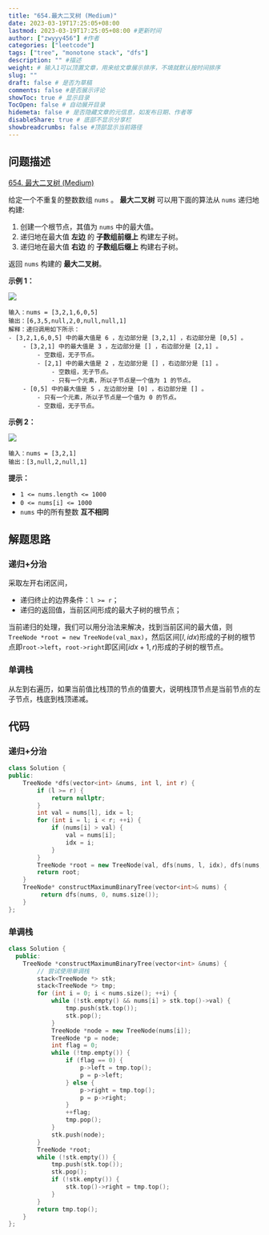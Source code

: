 ```yaml
---
title: "654.最大二叉树 (Medium)"
date: 2023-03-19T17:25:05+08:00
lastmod: 2023-03-19T17:25:05+08:00 #更新时间
author: ["zwyyy456"] #作者
categories: ["leetcode"]
tags: ["tree", "monotone stack", "dfs"]
description: "" #描述
weight: # 输入1可以顶置文章，用来给文章展示排序，不填就默认按时间排序
slug: ""
draft: false # 是否为草稿
comments: false #是否展示评论
showToc: true # 显示目录
TocOpen: false # 自动展开目录
hidemeta: false # 是否隐藏文章的元信息，如发布日期、作者等
disableShare: true # 底部不显示分享栏
showbreadcrumbs: false #顶部显示当前路径
---
```

## 问题描述
[654. 最大二叉树 (Medium)](https://leetcode.cn/problems/maximum-binary-tree/)

给定一个不重复的整数数组 `nums` 。 **最大二叉树** 可以用下面的算法从 `nums` 递归地构建:

1. 创建一个根节点，其值为 `nums` 中的最大值。
2. 递归地在最大值 **左边** 的 **子数组前缀上** 构建左子树。
3. 递归地在最大值 **右边** 的 **子数组后缀上** 构建右子树。

返回 `nums` 构建的  **最大二叉树**。

**示例 1：**

![](https://pic-upyun.zwyyy456.tech/smms/2023-12-26-065445.jpg)

```
输入：nums = [3,2,1,6,0,5]
输出：[6,3,5,null,2,0,null,null,1]
解释：递归调用如下所示：
- [3,2,1,6,0,5] 中的最大值是 6 ，左边部分是 [3,2,1] ，右边部分是 [0,5] 。
    - [3,2,1] 中的最大值是 3 ，左边部分是 [] ，右边部分是 [2,1] 。
        - 空数组，无子节点。
        - [2,1] 中的最大值是 2 ，左边部分是 [] ，右边部分是 [1] 。
            - 空数组，无子节点。
            - 只有一个元素，所以子节点是一个值为 1 的节点。
    - [0,5] 中的最大值是 5 ，左边部分是 [0] ，右边部分是 [] 。
        - 只有一个元素，所以子节点是一个值为 0 的节点。
        - 空数组，无子节点。

```

**示例 2：**

![](https://pic-upyun.zwyyy456.tech/smms/2023-12-26-065446.jpg)

```
输入：nums = [3,2,1]
输出：[3,null,2,null,1]

```

**提示：**

- `1 <= nums.length <= 1000`
- `0 <= nums[i] <= 1000`
- `nums` 中的所有整数 **互不相同**

## 解题思路
### 递归+分治
采取左开右闭区间，
- 递归终止的边界条件：`l >= r`；
- 递归的返回值，当前区间形成的最大子树的根节点；

当前递归的处理，我们可以用分治法来解决，找到当前区间的最大值，则`TreeNode *root = new TreeNode(val_max)`，然后区间$[l, idx)$形成的子树的根节点即`root->left`，`root->right`即区间$[idx + 1, r)$形成的子树的根节点。

### 单调栈
从左到右遍历，如果当前值比栈顶的节点的值要大，说明栈顶节点是当前节点的左子节点，栈底到栈顶递减。

## 代码
### 递归+分治
```cpp
class Solution {
public:
    TreeNode *dfs(vector<int> &nums, int l, int r) {
        if (l >= r) {
            return nullptr;
        }
        int val = nums[l], idx = l;
        for (int i = l; i < r; ++i) {
            if (nums[i] > val) {
                val = nums[i];
                idx = i;
            }
        }
        TreeNode *root = new TreeNode(val, dfs(nums, l, idx), dfs(nums, idx + 1, r));
        return root;
    }
    TreeNode* constructMaximumBinaryTree(vector<int>& nums) {
         return dfs(nums, 0, nums.size());
    }
};
```

### 单调栈
```cpp
class Solution {
  public:
    TreeNode *constructMaximumBinaryTree(vector<int> &nums) {
        // 尝试使用单调栈
        stack<TreeNode *> stk;
        stack<TreeNode *> tmp;
        for (int i = 0; i < nums.size(); ++i) {
            while (!stk.empty() && nums[i] > stk.top()->val) {
                tmp.push(stk.top());
                stk.pop();
            }
            TreeNode *node = new TreeNode(nums[i]);
            TreeNode *p = node;
            int flag = 0;
            while (!tmp.empty()) {
                if (flag == 0) {
                    p->left = tmp.top();
                    p = p->left;
                } else {
                    p->right = tmp.top();
                    p = p->right;
                }
                ++flag;
                tmp.pop();
            }
            stk.push(node);
        }
        TreeNode *root;
        while (!stk.empty()) {
            tmp.push(stk.top());
            stk.pop();
            if (!stk.empty()) {
                stk.top()->right = tmp.top();
            }
        }
        return tmp.top();
    }
};
```
